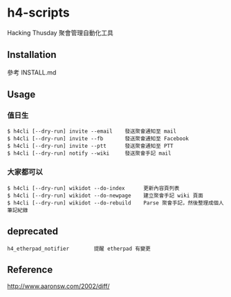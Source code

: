 h4-scripts
==========

Hacking Thusday 聚會管理自動化工具

## Installation

參考 INSTALL.md

## Usage

### 值日生
    $ h4cli [--dry-run] invite --email    發送聚會通知至 mail
    $ h4cli [--dry-run] invite --fb       發送聚會通知至 Facebook
    $ h4cli [--dry-run] invite --ptt      發送聚會通知至 PTT
    $ h4cli [--dry-run] notify --wiki     發送聚會手記 mail

### 大家都可以
    $ h4cli [--dry-run] wikidot --do-index      更新內容頁列表
    $ h4cli [--dry-run] wikidot --do-newpage    建立聚會手記 wiki 頁面
    $ h4cli [--dry-run] wikidot --do-rebuild    Parse 聚會手記，然後整理成個人筆記紀錄

## deprecated
    h4_etherpad_notifier        提醒 etherpad 有變更

## Reference
http://www.aaronsw.com/2002/diff/
